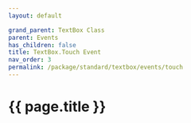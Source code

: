 ```yaml
---
layout: default

grand_parent: TextBox Class
parent: Events
has_children: false
title: TextBox.Touch Event
nav_order: 3
permalink: /package/standard/textbox/events/touch
---
```

# {{ page.title }}
